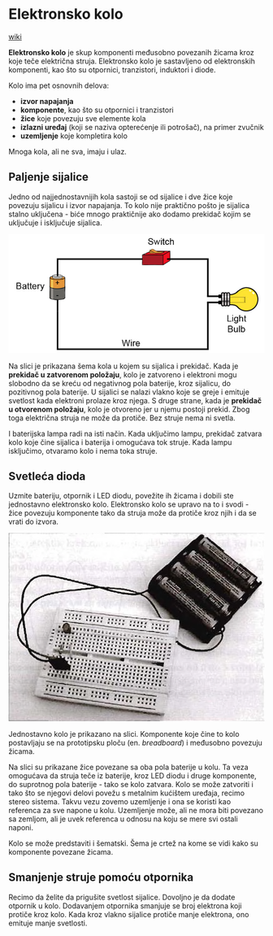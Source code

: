 # Elektronsko kolo

[wiki](https://sh.wikipedia.org/wiki/Elektronsko_kolo)

**Elektronsko kolo** je skup komponenti međusobno povezanih žicama kroz koje teče električna struja. Elektronsko kolo je sastavljeno od elektronskih komponenti, kao što su otpornici, tranzistori, induktori i diode.

Kolo ima pet osnovnih delova:
* **izvor napajanja**
* **komponente**, kao što su otpornici i tranzistori
* **žice** koje povezuju sve elemente kola
* **izlazni uređaj** (koji se naziva opterećenje ili potrošač), na primer zvučnik 
* **uzemljenje** koje kompletira kolo

Mnoga kola, ali ne sva, imaju i ulaz.

## Paljenje sijalice

Jedno od najjednostavnijih kola sastoji se od sijalice i dve žice koje povezuju sijalicu i izvor napajanja. To kolo nije praktično pošto je sijalica stalno uključena - biće mnogo praktičnije ako dodamo prekidač kojim se uključuje i isključuje sijalica. 

![](slike/prosto-elektronsko-kolo.jpg)

Na slici je prikazana šema kola u kojem su sijalica i prekidač. Kada je **prekidač u zatvorenom položaju**, kolo je zatvoreno i elektroni mogu slobodno da se kreću od negativnog pola baterije, kroz sijalicu, do pozitivnog pola baterije. U sijalici se nalazi vlakno koje se greje i emituje svetlost kada elektroni prolaze kroz njega. S druge strane, kada je **prekidač u otvorenom položaju**, kolo je otvoreno jer u njemu postoji prekid. Zbog toga električna struja ne može da protiče. Bez struje nema ni svetla.

I baterijska lampa radi na isti način. Kada uključimo lampu, prekidač zatvara kolo koje čine sijalica i baterija i omogućava tok struje. Kada lampu isključimo, otvaramo kolo i nema toka struje.

## Svetleća dioda

Uzmite bateriju, otpornik i LED diodu, povežite ih žicama i dobili ste jednostavno elektronsko kolo. Elektronsko kolo se upravo na to i svodi - žice povezuju komponente tako da struja može da protiče kroz njih i da se vrati do izvora.

![](slike/elektronsko-kolo.png)

Jednostavno kolo je prikazano na slici. Komponente koje čine to kolo postavljaju se na prototipsku ploču (en. *breadboard*) i međusobno povezuju žicama. 

Na slici su prikazane žice povezane sa oba pola baterije u kolu. Ta veza omogućava da struja teče iz baterije, kroz LED diodu i druge komponente, do suprotnog pola baterije - tako se kolo zatvara. Kolo se može zatvoriti i tako što se njegovi delovi povežu s metalnim kućištem uređaja, recimo stereo sistema. Takvu vezu zovemo uzemljenje i ona se koristi kao referenca za sve napone u kolu. Uzemljenje može, ali ne mora biti povezano sa zemljom, ali je uvek referenca u odnosu na koju se mere svi ostali naponi.

Kolo se može predstaviti i šematski. Šema je crtež na kome se vidi kako su komponente povezane žicama.

## Smanjenje struje pomoću otpornika

Recimo da želite da prigušite svetlost sijalice. Dovoljno je da dodate otpornik u kolo. Dodavanjem otpornika smanjuje se broj elektrona koji protiče kroz kolo. Kada kroz vlakno sijalice protiče manje elektrona, ono emituje manje svetlosti.
